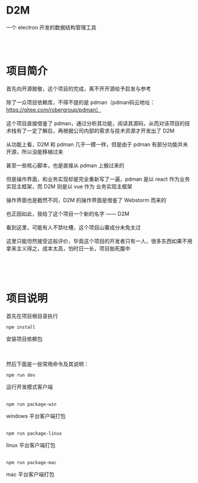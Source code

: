 # D2M
一个 electron 开发的数据结构管理工具

<br><br>

# 项目简介
首先向开源致敬，这个项目的完成，离不开开源给予启发与参考<br><br>
除了一众项目依赖库，不得不提的是 pdman（pdman码云地址：https://gitee.com/robergroup/pdman）<br><br>
这个项目直接借鉴了 pdman，通过分析其功能，阅读其源码，从而对该项目的技术栈有了一定了解后，再根据公司内部的需求与技术资源才开发出了 D2M<br><br>
从功能上看，D2M 和 pdman 几乎一模一样，但是由于 pdman 有部分功能并未开源，所以没能移植过来<br><br>
甚至一些核心脚本，也是直接从 pdman 上搬过来的<br><br>
但是操作界面，和业务实现却是完全重新写了一遍，pdman 是以 react 作为业务实现主框架，而 D2M 则是以 vue 作为 业务实现主框架<br><br>
操作界面也是截然不同，D2M 的操作界面是借鉴了 Webstorm 而来的<br><br>
也正因如此，我给了这个项目一个新的名字 —— D2M<br><br>
看到这里，可能有人不禁吐槽，这个项目山寨成分未免太过<br><br>
这里只能坦然接受这般评价，毕竟这个项目的开发者只有一人，很多东西如果不用拿来主义得之，成本太高，怕时日一长，项目胎死腹中<br><br>

<br><br>

# 项目说明
首先在项目根目录执行
```
npm install
```
安装项目依赖包<br><br><br>

然后下面是一些常用命令及其说明：
```
npm run dev
```
运行开发模式客户端<br><br>

```
npm run package-win
```
windows 平台客户端打包<br><br>

```
npm run package-linux
```
linux 平台客户端打包<br><br>

```
npm run package-mac
```
mac 平台客户端打包<br><br>
